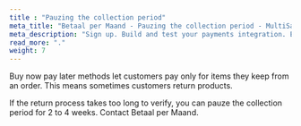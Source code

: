 ```yaml
---
title : "Pauzing the collection period"
meta_title: "Betaal per Maand - Pauzing the collection period - MultiSafepay Docs"
meta_description: "Sign up. Build and test your payments integration. Explore our products and services. Use our API reference, SDKs, and wrappers. Get support."
read_more: "."
weight: 7
---
```


Buy now pay later methods let customers pay only for items they keep from an order. This means sometimes customers return products. 

If the return process takes too long to verify, you can pauze the collection period for 2 to 4 weeks. Contact Betaal per Maand.
